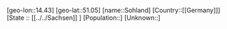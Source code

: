 ﻿---
location: [51.05,14.43]
type: City
tags:
- geo/City


SpocWebEntityId: 34343
isDeleted: false
confidential: public

---
[geo-lon::14.43]
[geo-lat::51.05]
[name::Sohland]
[Country::[[Germany]]]
[State :: [[../../Sachsen]] ]
[Population::]
[Unknown::]

